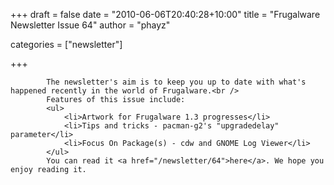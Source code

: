 
+++
draft = false
date = "2010-06-06T20:40:28+10:00"
title = "Frugalware Newsletter Issue 64"
author = "phayz"

categories = ["newsletter"]

+++

            The newsletter's aim is to keep you up to date with what's happened recently in the world of Frugalware.<br />
            Features of this issue include:
            <ul>
                <li>Artwork for Frugalware 1.3 progresses</li>
                <li>Tips and tricks - pacman-g2's "upgradedelay" parameter</li>
                <li>Focus On Package(s) - cdw and GNOME Log Viewer</li>
            </ul>
            You can read it <a href="/newsletter/64">here</a>. We hope you enjoy reading it.
            
        